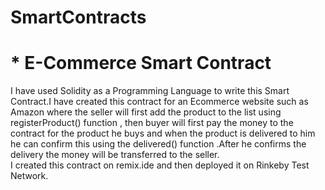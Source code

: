 # SmartContracts
# * E-Commerce Smart Contract
I have used Solidity as a Programming Language to write this Smart Contract.I have created this contract for an Ecommerce website such as Amazon where the seller will first 
add the product to the list using registerProduct() function , then buyer will first pay the money to the contract for the product he buys and when the product is delivered to him 
he can confirm this using the delivered() function .After he confirms the delivery the money will be transferred to the seller.
 <br /> I created this contract on remix.ide and then deployed it on Rinkeby Test Network.
 


